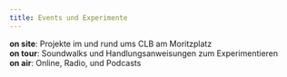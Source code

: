 ```yaml
---
title: Events und Experimente
---
```


**on site**: Projekte im und rund ums CLB am Moritzplatz  
**on tour**: Soundwalks und Handlungsanweisungen zum Experimentieren  
**on air**:  Online, Radio, und Podcasts  